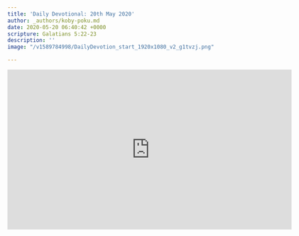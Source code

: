 ```yaml
---
title: 'Daily Devotional: 20th May 2020'
author: _authors/koby-poku.md
date: 2020-05-20 06:40:42 +0000
scripture: Galatians 5:22-23
description: ''
image: "/v1589784998/DailyDevotion_start_1920x1080_v2_g1tvzj.png"

---
```

<iframe src="https://player.vimeo.com/video/420456327" width="640" height="360" frameborder="0" allow="autoplay; fullscreen" allowfullscreen></iframe>